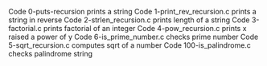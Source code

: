 Code 0-puts-recursion prints a string
Code 1-print_rev_recursion.c prints a string in reverse
Code 2-strlen_recursion.c prints length of a string
Code 3-factorial.c prints factorial of an integer
Code 4-pow_recursion.c prints x raised a power of y
Code 6-is_prime_number.c checks prime number
Code 5-sqrt_recursion.c computes sqrt of a number
Code 100-is_palindrome.c checks palindrome string
